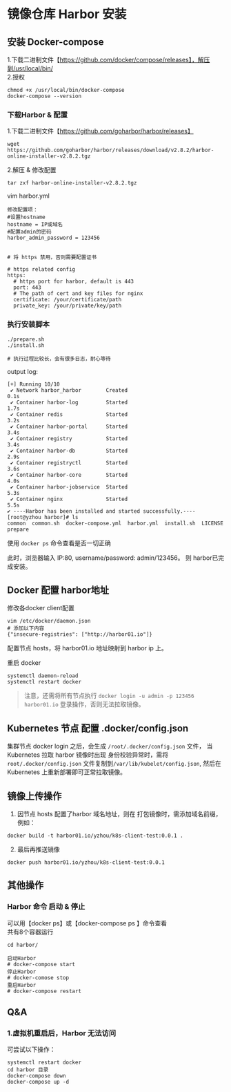 # 镜像仓库 Harbor 安装  


## 安装 Docker-compose   
1.下载二进制文件【https://github.com/docker/compose/releases】，解压到/usr/local/bin/     
2.授权
```shell
chmod +x /usr/local/bin/docker-compose
docker-compose --version
```

### 下载Harbor & 配置 
1.下载二进制文件【https://github.com/goharbor/harbor/releases】      
```shell
wget  https://github.com/goharbor/harbor/releases/download/v2.8.2/harbor-online-installer-v2.8.2.tgz
```

2.解压 & 修改配置   
```shell
tar zxf harbor-online-installer-v2.8.2.tgz
```

vim harbor.yml 
```shell
修改配置项：
#设置hostname
hostname = IP或域名
#配置admin的密码
harbor_admin_password = 123456  


# 将 https 禁用，否则需要配置证书  

# https related config
https:
  # https port for harbor, default is 443
  port: 443
  # The path of cert and key files for nginx
  certificate: /your/certificate/path
  private_key: /your/private/key/path
```

### 执行安装脚本
```shell
./prepare.sh
./install.sh

# 执行过程比较长，会有很多日志，耐心等待
```

output log:    
```shell
[+] Running 10/10
 ✔ Network harbor_harbor        Created                                                                             0.1s 
 ✔ Container harbor-log         Started                                                                             1.7s 
 ✔ Container redis              Started                                                                             3.2s 
 ✔ Container harbor-portal      Started                                                                             3.4s 
 ✔ Container registry           Started                                                                             3.4s 
 ✔ Container harbor-db          Started                                                                             2.9s 
 ✔ Container registryctl        Started                                                                             3.6s 
 ✔ Container harbor-core        Started                                                                             4.0s 
 ✔ Container harbor-jobservice  Started                                                                             5.3s 
 ✔ Container nginx              Started                                                                             5.5s 
✔ ----Harbor has been installed and started successfully.----
[root@yzhou harbor]# ls
common  common.sh  docker-compose.yml  harbor.yml  install.sh  LICENSE  prepare
``` 

使用 `docker ps` 命令查看是否一切正确         

此时，浏览器输入 IP:80, username/password: admin/123456。 则 harbor已完成安装。     


## Docker 配置 harbor地址  
修改各docker client配置    
```shell 
vim /etc/docker/daemon.json   
# 添加以下内容
{"insecure-registries": ["http://harbor01.io"]}
```   
配置节点 hosts，将 harbor01.io 地址映射到 harbor ip 上。       

重启 docker 
```shell
systemctl daemon-reload
systemctl restart docker
```

>注意，还需将所有节点执行 `docker login -u admin -p 123456 harbor01.io` 登录操作，否则无法拉取镜像。        


## Kubernetes 节点 配置 .docker/config.json   
集群节点 docker login 之后，会生成 `/root/.docker/config.json` 文件， 当Kubernetes 拉取 harbor 镜像时出现 身份校验异常时，需将 `root/.docker/config.json` 文件复制到`/var/lib/kubelet/config.json`, 然后在 Kubernetes 上重新部署即可正常拉取镜像。    


## 镜像上传操作   
1. 因节点 hosts 配置了harbor 域名地址，则在 打包镜像时，需添加域名前缀，例如：  
```shell
docker build -t harbor01.io/yzhou/k8s-client-test:0.0.1 .  
```

2. 最后再推送镜像 
```shell
docker push harbor01.io/yzhou/k8s-client-test:0.0.1  
```

## 其他操作 

### Harbor 命令 启动 & 停止
可以用【docker ps】或【docker-compose ps 】命令查看      
共有8个容器运行
```shell
cd harbor/

启动Harbor
# docker-compose start
停止Harbor
# docker-comose stop
重启Harbor
# docker-compose restart
```

## Q&A  

### 1.虚拟机重启后，Harbor 无法访问 
可尝试以下操作：    
```shell
systemctl restart docker  
cd harbor 目录  
docker-compose down 
docker-compose up -d 
```